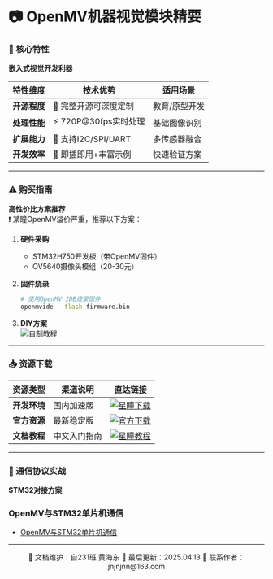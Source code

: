 # 📷 OpenMV机器视觉模块精要

### 🌟 核心特性
**嵌入式视觉开发利器**  

| 特性维度       | 技术优势                  | 适用场景          |
|----------------|--------------------------|------------------|
| **开源程度**   | 🎯 完整开源可深度定制      | 教育/原型开发     |
| **处理性能**   | ⚡ 720P@30fps实时处理      | 基础图像识别      |
| **扩展能力**   | 🔗 支持I2C/SPI/UART       | 多传感器融合      |
| **开发效率**   | 🚀 即插即用+丰富示例       | 快速验证方案      |

---

### ⚠️ 购买指南
**高性价比方案推荐**  
❗️ 某瞳OpenMV溢价严重，推荐以下方案：

1. **硬件采购**  
   - STM32H750开发板（带OpenMV固件）
   - OV5640摄像头模组（20-30元）

2. **固件烧录**  
   ```bash
   # 使用OpenMV IDE烧录固件
   openmvide --flash firmware.bin
   ```

3. **DIY方案**  
   [![自制教程](https://img.shields.io/badge/CSDN指南-FF9800?style=flat-square)](https://space.bilibili.com/33280874?spm_id_from=333.337.search-card.all.click)

---

### 📥 资源下载
| 资源类型       | 渠道说明                  | 直达链接                  |
|----------------|--------------------------|--------------------------|
| **开发环境**   | 国内加速版               | [![星瞳下载](https://img.shields.io/badge/国内镜像-32CD32?style=flat-square)](https://singtown.com/openmv-download/) |
| **官方资源**   | 最新稳定版               | [![官方下载](https://img.shields.io/badge/国际源-00BFFF?style=flat-square)](https://openmv.io/pages/download) |
| **文档教程**   | 中文入门指南             | [![星瞳教程](https://img.shields.io/badge/完整教程-FF69B4?style=flat-square)](https://book.openmv.cc/) |

---

### 🔗 通信协议实战
**STM32对接方案**  

### OpenMV与STM32单片机通信

- [OpenMV与STM32单片机通信](https://blog.csdn.net/2401_87555310/article/details/143197859)

---

<div align="center">
🎨 文档维护：自231班 黄海东 
📅 最后更新：2025.04.13  
📧 联系作者：jnjnjnn@163.com
</div>